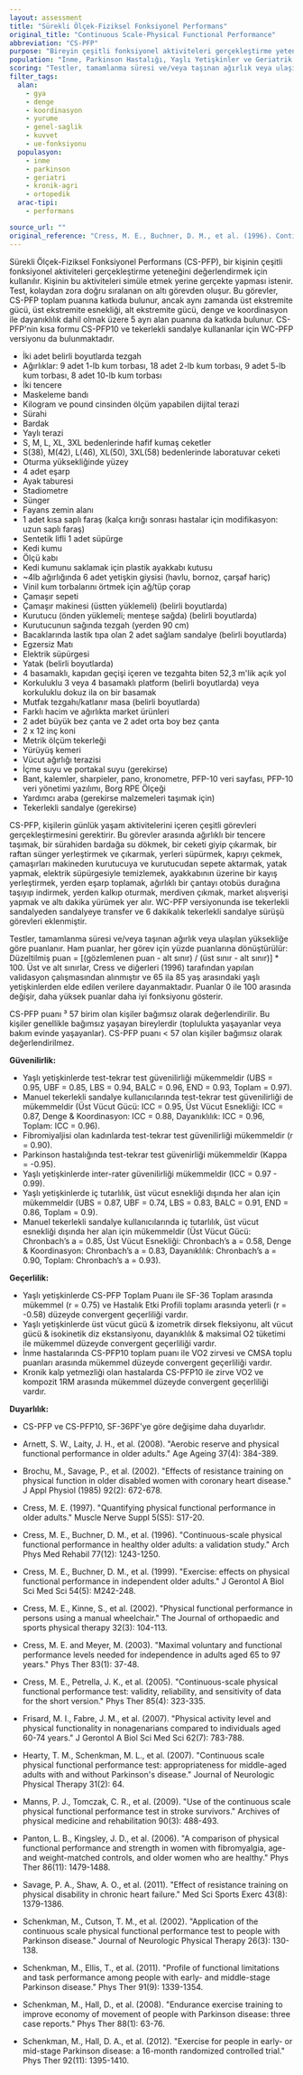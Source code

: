 ```yaml
---
layout: assessment
title: "Sürekli Ölçek-Fiziksel Fonksiyonel Performans"
original_title: "Continuous Scale-Physical Functional Performance"
abbreviation: "CS-PFP"
purpose: "Bireyin çeşitli fonksiyonel aktiviteleri gerçekleştirme yeteneğini, bu aktiviteleri simüle etmek yerine gerçekte yapmasını sağlayarak değerlendirir."
population: "İnme, Parkinson Hastalığı, Yaşlı Yetişkinler ve Geriatrik Bakım, Spesifik Olmayan Hasta Popülasyonu, Karışık Popülasyonlar, Kronik Ağrı, Tekerlekli Sandalye Kullanımı"
scoring: "Testler, tamamlanma süresi ve/veya taşınan ağırlık veya ulaşılan yüksekliğe göre puanlanır. Ham puanlar, her görev için yüzde puanlarına dönüştürülür: Düzeltilmiş puan = [(gözlemlenen puan - alt sınır) / (üst sınır - alt sınır)] * 100. Puanlar 0 ile 100 arasında değişir, daha yüksek puanlar daha iyi fonksiyonu gösterir."
filter_tags:
  alan:
    - gya
    - denge
    - koordinasyon
    - yurume
    - genel-saglik
    - kuvvet
    - ue-fonksiyonu
  populasyon:
    - inme
    - parkinson
    - geriatri
    - kronik-agri
    - ortopedik
  arac-tipi:
    - performans

source_url: ""
original_reference: "Cress, M. E., Buchner, D. M., et al. (1996). Continuous-scale physical functional performance in healthy older adults: a validation study. Arch Phys Med Rehabil 77(12): 1243-1250."
---
```





Sürekli Ölçek-Fiziksel Fonksiyonel Performans (CS-PFP), bir kişinin çeşitli fonksiyonel aktiviteleri gerçekleştirme yeteneğini değerlendirmek için kullanılır. Kişinin bu aktiviteleri simüle etmek yerine gerçekte yapması istenir. Test, kolaydan zora doğru sıralanan on altı görevden oluşur. Bu görevler, CS-PFP toplam puanına katkıda bulunur, ancak aynı zamanda üst ekstremite gücü, üst ekstremite esnekliği, alt ekstremite gücü, denge ve koordinasyon ile dayanıklılık dahil olmak üzere 5 ayrı alan puanına da katkıda bulunur. CS-PFP'nin kısa formu CS-PFP10 ve tekerlekli sandalye kullananlar için WC-PFP versiyonu da bulunmaktadır.


* İki adet belirli boyutlarda tezgah
* Ağırlıklar: 9 adet 1-lb kum torbası, 18 adet 2-lb kum torbası, 9 adet 5-lb kum torbası, 8 adet 10-lb kum torbası
* İki tencere
* Maskeleme bandı
* Kilogram ve pound cinsinden ölçüm yapabilen dijital terazi
* Sürahi
* Bardak
* Yaylı terazi
* S, M, L, XL, 3XL bedenlerinde hafif kumaş ceketler
* S(38), M(42), L(46), XL(50), 3XL(58) bedenlerinde laboratuvar ceketi
* Oturma yüksekliğinde yüzey
* 4 adet eşarp
* Ayak taburesi
* Stadiometre
* Sünger
* Fayans zemin alanı
* 1 adet kısa saplı faraş (kalça kırığı sonrası hastalar için modifikasyon: uzun saplı faraş)
* Sentetik lifli 1 adet süpürge
* Kedi kumu
* Ölçü kabı
* Kedi kumunu saklamak için plastik ayakkabı kutusu
* ~4lb ağırlığında 6 adet yetişkin giysisi (havlu, bornoz, çarşaf hariç)
* Vinil kum torbalarını örtmek için ağ/tüp çorap
* Çamaşır sepeti
* Çamaşır makinesi (üstten yüklemeli) (belirli boyutlarda)
* Kurutucu (önden yüklemeli; menteşe sağda) (belirli boyutlarda)
* Kurutucunun sağında tezgah (yerden 90 cm)
* Bacaklarında lastik tıpa olan 2 adet sağlam sandalye (belirli boyutlarda)
* Egzersiz Matı
* Elektrik süpürgesi
* Yatak (belirli boyutlarda)
* 4 basamaklı, kapıdan geçişi içeren ve tezgahta biten 52,3 m'lik açık yol
* Korkuluklu 3 veya 4 basamaklı platform (belirli boyutlarda) veya korkuluklu dokuz ila on bir basamak
* Mutfak tezgahı/katlanır masa (belirli boyutlarda)
* Farklı hacim ve ağırlıkta market ürünleri
* 2 adet büyük bez çanta ve 2 adet orta boy bez çanta
* 2 x 12 inç koni
* Metrik ölçüm tekerleği
* Yürüyüş kemeri
* Vücut ağırlığı terazisi
* İçme suyu ve portakal suyu (gerekirse)
* Bant, kalemler, sharpieler, pano, kronometre, PFP-10 veri sayfası, PFP-10 veri yönetimi yazılımı, Borg RPE Ölçeği
* Yardımcı araba (gerekirse malzemeleri taşımak için)
* Tekerlekli sandalye (gerekirse)


CS-PFP, kişilerin günlük yaşam aktivitelerini içeren çeşitli görevleri gerçekleştirmesini gerektirir. Bu görevler arasında ağırlıklı bir tencere taşımak, bir sürahiden bardağa su dökmek, bir ceketi giyip çıkarmak, bir raftan sünger yerleştirmek ve çıkarmak, yerleri süpürmek, kapıyı çekmek, çamaşırları makineden kurutucuya ve kurutucudan sepete aktarmak, yatak yapmak, elektrik süpürgesiyle temizlemek, ayakkabının üzerine bir kayış yerleştirmek, yerden eşarp toplamak, ağırlıklı bir çantayı otobüs durağına taşıyıp indirmek, yerden kalkıp oturmak, merdiven çıkmak, market alışverişi yapmak ve altı dakika yürümek yer alır. WC-PFP versiyonunda ise tekerlekli sandalyeden sandalyeye transfer ve 6 dakikalık tekerlekli sandalye sürüşü görevleri eklenmiştir.


Testler, tamamlanma süresi ve/veya taşınan ağırlık veya ulaşılan yüksekliğe göre puanlanır. Ham puanlar, her görev için yüzde puanlarına dönüştürülür: Düzeltilmiş puan = [(gözlemlenen puan - alt sınır) / (üst sınır - alt sınır)] * 100. Üst ve alt sınırlar, Cress ve diğerleri (1996) tarafından yapılan validasyon çalışmasından alınmıştır ve 65 ila 85 yaş arasındaki yaşlı yetişkinlerden elde edilen verilere dayanmaktadır. Puanlar 0 ile 100 arasında değişir, daha yüksek puanlar daha iyi fonksiyonu gösterir.


CS-PFP puanı ³ 57 birim olan kişiler bağımsız olarak değerlendirilir. Bu kişiler genellikle bağımsız yaşayan bireylerdir (toplulukta yaşayanlar veya bakım evinde yaşayanlar). CS-PFP puanı < 57 olan kişiler bağımsız olarak değerlendirilmez.


**Güvenilirlik:**
*   Yaşlı yetişkinlerde test-tekrar test güvenilirliği mükemmeldir (UBS = 0.95, UBF = 0.85, LBS = 0.94, BALC = 0.96, END = 0.93, Toplam = 0.97).
*   Manuel tekerlekli sandalye kullanıcılarında test-tekrar test güvenilirliği de mükemmeldir (Üst Vücut Gücü: ICC = 0.95, Üst Vücut Esnekliği: ICC = 0.87, Denge & Koordinasyon: ICC = 0.88, Dayanıklılık: ICC = 0.96, Toplam: ICC = 0.96).
*   Fibromiyaljisi olan kadınlarda test-tekrar test güvenilirliği mükemmeldir (r = 0.90).
*   Parkinson hastalığında test-tekrar test güvenirliği mükemmeldir (Kappa = -0.95).
*   Yaşlı yetişkinlerde inter-rater güvenilirliği mükemmeldir (ICC = 0.97 - 0.99).
*   Yaşlı yetişkinlerde iç tutarlılık, üst vücut esnekliği dışında her alan için mükemmeldir (UBS = 0.87, UBF = 0.74, LBS = 0.83, BALC = 0.91, END = 0.86, Toplam = 0.9).
*   Manuel tekerlekli sandalye kullanıcılarında iç tutarlılık, üst vücut esnekliği dışında her alan için mükemmeldir (Üst Vücut Gücü: Chronbach’s a = 0.85, Üst Vücut Esnekliği: Chronbach’s a = 0.58, Denge & Koordinasyon: Chronbach’s a = 0.83, Dayanıklılık: Chronbach’s a = 0.90, Toplam: Chronbach’s a = 0.93).

**Geçerlilik:**
*   Yaşlı yetişkinlerde CS-PFP Toplam Puanı ile SF-36 Toplam arasında mükemmel (r = 0.75) ve Hastalık Etki Profili toplamı arasında yeterli (r = -0.58) düzeyde convergent geçerliliği vardır.
*   Yaşlı yetişkinlerde üst vücut gücü & izometrik dirsek fleksiyonu, alt vücut gücü & isokinetik diz ekstansiyonu, dayanıklılık & maksimal O2 tüketimi ile mükemmel düzeyde convergent geçerliliği vardır.
*   İnme hastalarında CS-PFP10 toplam puanı ile VO2 zirvesi ve CMSA toplu puanları arasında mükemmel düzeyde convergent geçerliliği vardır.
*   Kronik kalp yetmezliği olan hastalarda CS-PFP10 ile zirve VO2 ve kompozit 1RM arasında mükemmel düzeyde convergent geçerliliği vardır.

**Duyarlılık:**
*   CS-PFP ve CS-PFP10, SF-36PF'ye göre değişime daha duyarlıdır.


*   Arnett, S. W., Laity, J. H., et al. (2008). "Aerobic reserve and physical functional performance in older adults." Age Ageing 37(4): 384-389.
*   Brochu, M., Savage, P., et al. (2002). "Effects of resistance training on physical function in older disabled women with coronary heart disease." J Appl Physiol (1985) 92(2): 672-678.
*   Cress, M. E. (1997). "Quantifying physical functional performance in older adults." Muscle Nerve Suppl 5(S5): S17-20.
*   Cress, M. E., Buchner, D. M., et al. (1996). "Continuous-scale physical functional performance in healthy older adults: a validation study." Arch Phys Med Rehabil 77(12): 1243-1250.
*   Cress, M. E., Buchner, D. M., et al. (1999). "Exercise: effects on physical functional performance in independent older adults." J Gerontol A Biol Sci Med Sci 54(5): M242-248.
*   Cress, M. E., Kinne, S., et al. (2002). "Physical functional performance in persons using a manual wheelchair." The Journal of orthopaedic and sports physical therapy 32(3): 104-113.
*   Cress, M. E. and Meyer, M. (2003). "Maximal voluntary and functional performance levels needed for independence in adults aged 65 to 97 years." Phys Ther 83(1): 37-48.
*   Cress, M. E., Petrella, J. K., et al. (2005). "Continuous-scale physical functional performance test: validity, reliability, and sensitivity of data for the short version." Phys Ther 85(4): 323-335.
*   Frisard, M. I., Fabre, J. M., et al. (2007). "Physical activity level and physical functionality in nonagenarians compared to individuals aged 60-74 years." J Gerontol A Biol Sci Med Sci 62(7): 783-788.
*   Hearty, T. M., Schenkman, M. L., et al. (2007). "Continuous scale physical functional performance test: appropriateness for middle-aged adults with and without Parkinson's disease." Journal of Neurologic Physical Therapy 31(2): 64.
*   Manns, P. J., Tomczak, C. R., et al. (2009). "Use of the continuous scale physical functional performance test in stroke survivors." Archives of physical medicine and rehabilitation 90(3): 488-493.
*   Panton, L. B., Kingsley, J. D., et al. (2006). "A comparison of physical functional performance and strength in women with fibromyalgia, age- and weight-matched controls, and older women who are healthy." Phys Ther 86(11): 1479-1488.
*   Savage, P. A., Shaw, A. O., et al. (2011). "Effect of resistance training on physical disability in chronic heart failure." Med Sci Sports Exerc 43(8): 1379-1386.
*   Schenkman, M., Cutson, T. M., et al. (2002). "Application of the continuous scale physical functional performance test to people with Parkinson disease." Journal of Neurologic Physical Therapy 26(3): 130-138.
*   Schenkman, M., Ellis, T., et al. (2011). "Profile of functional limitations and task performance among people with early- and middle-stage Parkinson disease." Phys Ther 91(9): 1339-1354.
*   Schenkman, M., Hall, D., et al. (2008). "Endurance exercise training to improve economy of movement of people with Parkinson disease: three case reports." Phys Ther 88(1): 63-76.
*   Schenkman, M., Hall, D. A., et al. (2012). "Exercise for people in early- or mid-stage Parkinson disease: a 16-month randomized controlled trial." Phys Ther 92(11): 1395-1410.

```